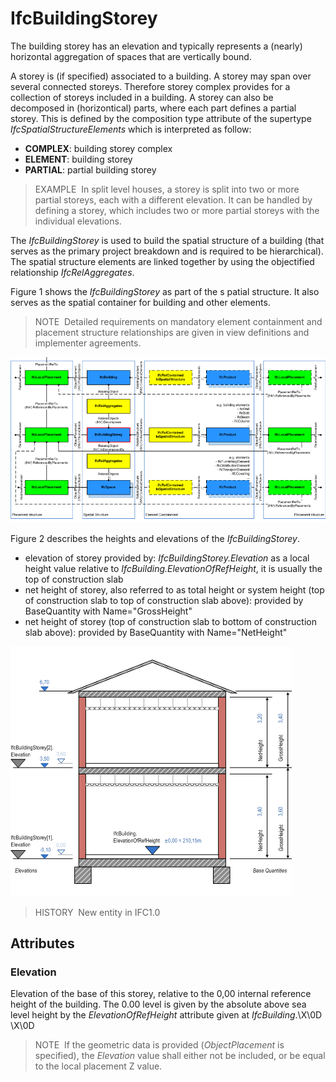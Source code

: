 # IfcBuildingStorey

The building storey has an elevation and typically represents a (nearly) horizontal aggregation of spaces that are vertically bound.

A storey is (if specified) associated to a building. A storey may span over several connected storeys. Therefore storey complex provides for a collection of storeys included in a building. A storey can also be decomposed in (horizontical) parts, where each part defines a partial storey. This is defined by the composition type attribute of the supertype _IfcSpatialStructureElements_ which is interpreted as follow:

* **COMPLEX**: building storey complex
* **ELEMENT**: building storey
* **PARTIAL**: partial building storey

> EXAMPLE&nbsp; In split level houses, a storey is split into two or more partial storeys, each with a different elevation. It can be handled by defining a storey, which includes two or more partial storeys with the individual elevations.

The _IfcBuildingStorey_ is used to build the spatial structure of a building (that serves as the primary project breakdown and is required to be hierarchical). The spatial structure elements are linked together by using the objectified relationship _IfcRelAggregates_.

Figure 1 shows the _IfcBuildingStorey_ as part of the s patial structure. It also serves as the spatial container for building and other elements.

> NOTE&nbsp; Detailed requirements on mandatory element containment and placement structure relationships are given in view definitions and implementer agreements.

!["IfcBuildingStorey as part of a spatial structure"](../../../../figures/ifcbuildingstorey-spatialstructure.png "Figure 1 &mdash; Building storey composition")

Figure 2 describes the heights and elevations of the _IfcBuildingStorey_.

* elevation of storey provided by: _IfcBuildingStorey.Elevation_ as a local height value relative to _IfcBuilding.ElevationOfRefHeight_, it is usually the top of construction slab
* net height of storey, also referred to as total height or system height (top of construction slab to top of construction slab above): provided by BaseQuantity with Name="GrossHeight"
* net height of storey (top of construction slab to bottom of construction slab above): provided by BaseQuantity with Name="NetHeight"

!["space heights"](../../../../figures/ifcbuildingstorey_heights.png "Figure 2 &mdash; Building storey elevations")

> HISTORY&nbsp; New entity in IFC1.0

## Attributes

### Elevation
Elevation of the base of this storey, relative to the 0,00 internal reference height of the building. The 0.00 level is given by the absolute above sea level height by the _ElevationOfRefHeight_ attribute given at _IfcBuilding_.\X\0D
\X\0D
> NOTE&nbsp; If the geometric data is provided (_ObjectPlacement_ is specified), the _Elevation_ value shall either not be included, or be equal to the local placement Z value.
